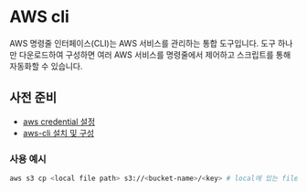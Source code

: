 # AWS cli

AWS 명령줄 인터페이스(CLI)는 AWS 서비스를 관리하는 통합 도구입니다. 도구 하나만 다운로드하여 구성하면 여러 AWS 서비스를 명령줄에서 제어하고 스크립트를 통해 자동화할 수 있습니다.

## 사전 준비

- [aws credential 설정](https://docs.aws.amazon.com/ko_kr/cli/latest/userguide/cli-chap-configure.html)
- [aws-cli 설치 및 구성](https://docs.aws.amazon.com/ko_kr/streams/latest/dev/kinesis-tutorial-cli-installation.html)

### 사용 예시

```bash
aws s3 cp <local file path> s3://<bucket-name>/<key> # local에 있는 file을 s3로 복사
```